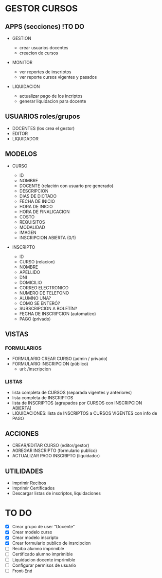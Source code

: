 
# GESTOR CURSOS
## APPS (secciones) !TO DO
- GESTION
  - crear usuarios docentes
  - creacion de cursos 

- MONITOR 
  - ver reportes de inscriptos
  - ver reporte cursos vigentes y pasados 

- LIQUIDACION
  - actualizar pago de los incriptos
  - generar liquidacion para docente

## USUARIOS roles/grupos 
* DOCENTES (los crea el gestor) 
* EDITOR
* LIQUIDADOR

## MODELOS

* CURSO
  - ID 
  - NOMBRE
  - DOCENTE (relación con usuario pre generado)
  - DESCRIPCION
  - DIAS DE DICTADO
  - FECHA DE INICIO
  - HORA DE INICIO
  - HORA DE FINALICACION
  - COSTO
  - REQUISITOS
  - MODALIDAD 
  - IMAGEN
  - INSCRIPCION ABIERTA (0/1) 

* INSCRIPTO
  - ID 
  - CURSO (relacion)
  - NOMBRE
  - APELLIDO
  - DNI
  - DOMICILIO
  - CORREO ELECTRONICO
  - NUMERO DE TELEFONO
  - ALUMNO UNA?
  - COMO SE ENTERÓ?
  - SUBSCRIPCION A BOLETÍN?
  - FECHA DE INSCRIPCION (automatico)
  - PAGO (privado)


## VISTAS
### FORMULARIOS
* FORMULARIO CREAR CURSO (admin / privado)
* FORMULARIO INSCRIPCION (público)
  - url: /inscripcion

### LISTAS
* lista completa de CURSOS (separada vigentes y anteriores)
* lista completa de INSCRIPTOS 
* lista de INSCRIPTOS (agrupados por CURSOS con INSCRIPCION ABIERTA)
* LIQUIDACIONES: lista de INSCRIPTOS a CURSOS VIGENTES con info de PAGO 

## ACCIONES
* CREAR/EDITAR CURSO (editor/gestor)
* AGREGAR INSCRIPTO (formulario publico)
* ACTUALIZAR PAGO INSCRIPTO (liquidador)

## UTILIDADES
* Imprimir Recibos
* Imprimir Certificados
* Descargar listas de inscriptos, liquidaciones

# TO DO
- [x] Crear grupo de user "Docente"
- [x] Crear modelo curso
- [x] Crear modelo inscripto
- [x] Crear formulario publico de insrcipcion
- [ ] Recibo alumno imprimible 
- [ ] Certificado alumno imprimible 
- [ ] Liquidacion docente imprimible 
- [ ] Configurar permisos de usuario
- [ ] Front-End 
